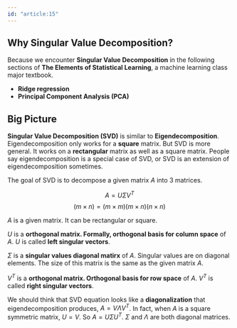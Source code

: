 ```yaml
---
id: "article:15"
---
```


## Why Singular Value Decomposition?

Because we encounter **Singular Value Decomposition** in the following sections of **The Elements of Statistical Learning**, a machine learning class major textbook.

- **Ridge regression**
- **Principal Component Analysis (PCA)**

## Big Picture

**Singular Value Decomposition (SVD)** is similar to **Eigendecomposition**. Eigendecomposition only works for a **square** matrix. But SVD is more general. It works on a **rectangular** matrix as well as a square matrix. People say eigendecomposition is a special case of SVD, or SVD is an extension of eigendecomposition sometimes.

The goal of SVD is to decompose a given matrix $A$ into 3 matrices.

$$
A = U \Sigma V^T
$$
$$
(m \times n) = (m \times m) (m \times n) (n \times n)
$$

$A$ is a given matrix. It can be rectangular or square.

$U$ is a **orthogonal matrix. Formally, orthogonal basis for column space** of $A$. $U$ is called **left singular vectors**.

$\Sigma$ is a **singular values diagonal matirx** of $A$. Singular values are on diagonal elements. The size of this matrix is the same as the given matrix $A$.

$V^T$ is a **orthogonal matrix. Orthogonal basis for row space** of $A$. $V^T$ is called **right singular vectors**.

We should think that SVD equation looks like a **diagonalization** that eigendecomposition produces, $A = V \Lambda V^T$. In fact, when $A$ is a square symmetric matrix, $U = V$. So $A = U \Sigma U^T$. $\Sigma$ and $\Lambda$ are both diagonal matrices.

